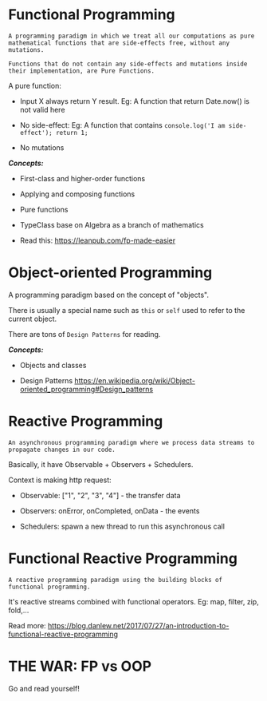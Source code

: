 # Functional Programming

```
A programming paradigm in which we treat all our computations as pure mathematical functions that are side-effects free, without any mutations.
```

```
Functions that do not contain any side-effects and mutations inside their implementation, are Pure Functions.
```

A pure function:

- Input X always return Y result. Eg: A function that return Date.now() is not valid here

- No side-effect: Eg: A function that contains `console.log('I am side-effect'); return 1;`

- No mutations

___Concepts:___

- First-class and higher-order functions

- Applying and composing functions

- Pure functions

- TypeClass base on Algebra as a branch of mathematics

- Read this: https://leanpub.com/fp-made-easier


# Object-oriented Programming

A programming paradigm based on the concept of "objects".

There is usually a special name such as `this` or `self` used to refer to the current object.

There are tons of `Design Patterns` for reading.

___Concepts:___

- Objects and classes

- Design Patterns https://en.wikipedia.org/wiki/Object-oriented_programming#Design_patterns


# Reactive Programming

```
An asynchronous programming paradigm where we process data streams to propagate changes in our code.
```

Basically, it have Observable + Observers + Schedulers.

Context is making http request:

- Observable: ["1", "2", "3", "4"] - the transfer data

- Observers: onError, onCompleted, onData - the events

- Schedulers: spawn a new thread to run this asynchronous call


# Functional Reactive Programming

```
A reactive programming paradigm using the building blocks of functional programming.
```

It's reactive streams combined with functional operators. Eg: map, filter, zip, fold,...

Read more: https://blog.danlew.net/2017/07/27/an-introduction-to-functional-reactive-programming


# THE WAR: FP vs OOP

Go and read yourself!

